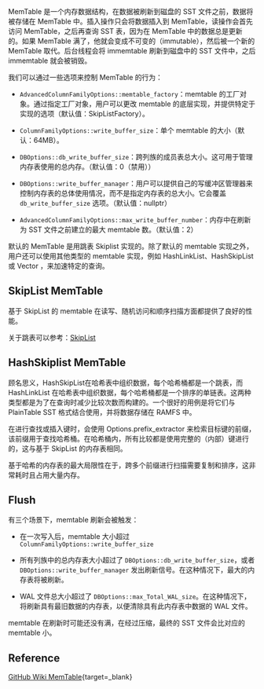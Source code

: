 


MemTable 是一个内存数据结构，在数据被刷新到磁盘的 SST 文件之前，数据将被存储在 MemTable 中。插入操作只会将数据插入到 MemTable，读操作会首先访问 MemTable，之后再查询 SST 表，因为在 MemTable 中的数据总是更新的。如果 MemTable 满了，他就会变成不可变的（immutable），然后被一个新的 MemTable 取代。后台线程会将 immemtable 刷新到磁盘中的 SST 文件中，之后 immemtable 就会被销毁。


我们可以通过一些选项来控制 MemTable 的行为：

- `AdvancedColumnFamilyOptions::memtable_factory`：memtable 的工厂对象。通过指定工厂对象，用户可以更改 memtable 的底层实现，并提供特定于实现的选项（默认值：SkipListFactory）。

- `ColumnFamilyOptions::write_buffer_size`：单个 memtable 的大小（默认：64MB）。

- `DBOptions::db_write_buffer_size`：跨列族的成员表总大小。这可用于管理内存表使用的总内存。（默认值：0（禁用））

- `DBOptions::write_buffer_manager`：用户可以提供自己的写缓冲区管理器来控制内存表的总体使用情况，而不是指定内存表的总大小。它会覆盖 `db_write_buffer_size` 选项。（默认值：nullptr）

- `AdvancedColumnFamilyOptions::max_write_buffer_number`：内存中在刷新为 SST 文件之前建立的最大 memtable 数。（默认值：2）


默认的 MemTable 是用跳表 Skiplist 实现的。除了默认的 memtable 实现之外，用户还可以使用其他类型的 memtable 实现，例如 HashLinkList、HashSkipList 或 Vector ，来加速特定的查询。

## **SkipList MemTable**

基于 SkipList 的 memtable 在读写、随机访问和顺序扫描方面都提供了良好的性能。

关于跳表可以参考：[SkipList](../../DS/SkipList/skiplist.md)

## **HashSkiplist MemTable**

顾名思义，HashSkipList在哈希表中组织数据，每个哈希桶都是一个跳表，而 HashLinkList 在哈希表中组织数据，每个哈希桶都是一个排序的单链表。这两种类型都是为了在查询时减少比较次数而构建的。一个很好的用例是将它们与 PlainTable SST 格式结合使用，并将数据存储在 RAMFS 中。

在进行查找或插入键时，会使用 Options.prefix_extractor 来检索目标键的前缀，该前缀用于查找哈希桶。在哈希桶内，所有比较都是使用完整的（内部）键进行的，这与基于 SkipList 的内存表相同。

基于哈希的内存表的最大局限性在于，跨多个前缀进行扫描需要复制和排序，这非常耗时且占用大量内存。

## **Flush**

有三个场景下，memtable 刷新会被触发：

- 在一次写入后，memtable 大小超过 `ColumnFamilyOptions::write_buffer_size`

- 所有列族中的总内存表大小超过了 `DBOptions::db_write_buffer_size`，或者 `DBOptions::write_buffer_manager` 发出刷新信号。在这种情况下，最大的内存表将被刷新。

- WAL 文件总大小超过了 `DBOptions::max_Total_WAL_size`。在这种情况下，将刷新具有最旧数据的内存表，以便清除具有此内存表中数据的 WAL 文件。


memtable 在刷新时可能还没有满，在经过压缩，最终的 SST 文件会比对应的 memtable 小。


## **Reference**

[GitHub Wiki MemTable](https://github.com/facebook/rocksdb/wiki/MemTable#insert-with-hint){target=_blank}